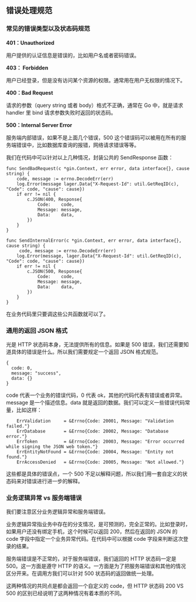 ## 错误处理规范


### 常见的错误类型以及状态码规范

**401：Unauthorized**

用户提供的认证信息是错误的，比如用户名或者密码错误。

**403： Forbidden**

用户已经登录，但是没有访问某个资源的权限。通常用在用户无权限的情况下。

**400：Bad Request**

请求的参数（query string 或者 body）格式不正确，通常在 Go 中，就是请求 handler 里 bind 请求参数失败时返回的状态码。

**500：Internal Server Error**

服务端内部错误，如果不是上面几个错误，500 这个错误码可以被用在所有的服务端错误中，比如数据库查询的报错，网络请求错误等等。


我们在代码中可以针对以上几种情况，封装公共的 SendResponse 函数：

```
func SendBadRequest(c *gin.Context, err error, data interface{}, cause string) {
	code, message := errno.DecodeErr(err)
	log.Error(message lager.Data{"X-Request-Id": util.GetReqID(c), "Code": code, "cause": cause})
	if err != nil {
		c.JSON(400, Response{
			Code:    code,
			Message: message,
			Data:    data,
		})
	}
}

func SendInternalError(c *gin.Context, err error, data interface{}, cause string) {
	 code, message := errno.DecodeErr(err)
    log.Error(message, lager.Data{"X-Request-Id": util.GetReqID(c), "Code": code, "cause": cause})
	if err != nil {
		c.JSON(500, Response{
			Code:    code,
			Message: message,
			Data:    data,
		})
	}
}
```

在业务代码里只要调这些公共函数就可以了。

### 通用的返回 JSON 格式

光是 HTTP 状态码本身，无法提供所有的信息。如果是 500 错误，我们还需要知道具体的错误是什么。所以我们需要规定一个返回 JSON 格式规范。

```
{
  code: 0,
  message: "success",
  data: {}
}
```

code 代表一个业务的错误代码，0 代表 ok，其他的代码代表有错误或者异常。message 是一个描述信息。data 就是返回的数据。我们可以定义一些错误代码常量，比如这样：

```
	ErrValidation     = &Errno{Code: 20001, Message: "Validation failed."}
	ErrDatabase       = &Errno{Code: 20002, Message: "Database error."}
	ErrToken          = &Errno{Code: 20003, Message: "Error occurred while signing the JSON web token."}
	ErrEntityNotFound = &Errno{Code: 20004, Message: "Entity not found."}
	ErrAccessDenied   = &Errno{Code: 20005, Message: "Not allowed."}
```

这些都是具体的错误点，一个 500 不足以解释问题，所以我们用一套自定义的状态码来对错误进行进一步的解释。

### 业务逻辑异常 vs 服务端错误

我们要注意区分业务逻辑异常和服务端错误。

业务逻辑异常指业务中存在的分支情况，是可预测的，完全正常的。比如登录时，如果用户还没有绑定手机，这个时候可以返回 200，然后在返回的 JSON 的 code 字段中指定一个业务异常代码。在代码中可以根据 code 字段来判断这次登录的结果。


服务端错误是不正常的，对于服务端错误，我们返回的 HTTP 状态码一定是 500。这一方面是遵守 HTTP 的语义。一方面是为了把服务端错误和其他的情况区分开来。在调用方我们可以针对 500 状态码的返回做统一处理。

这两种情况的共同点是都会返回一个自定义的 code，但 HTTP 状态码 200 VS 500 的区别已经说明了这两种情况有着本质的不同。
